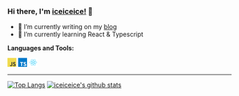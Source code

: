 ### Hi there, I'm [iceiceice!](https://omg.byeguo.cn) 👋

- 🔭 I’m currently writing on my [blog](https://github.com/betterTisen/gatsby-omg-blog)
- 🌱 I’m currently learning React & Typescript

**Languages and Tools:**  

<code><img height="20" src="https://raw.githubusercontent.com/github/explore/80688e429a7d4ef2fca1e82350fe8e3517d3494d/topics/javascript/javascript.png"></code>
<code><img height="20" src="https://raw.githubusercontent.com/github/explore/80688e429a7d4ef2fca1e82350fe8e3517d3494d/topics/typescript/typescript.png"></code>
<code><img height="20" src="https://raw.githubusercontent.com/github/explore/80688e429a7d4ef2fca1e82350fe8e3517d3494d/topics/react/react.png"></code>

---

[![Top Langs](https://github-readme-stats.vercel.app/api/top-langs/?username=betterTisen&title_color=3c9afd&icon_color=3c9afd&text_color=666666&bg_color=f6fdff)](https://github.com/betterTisen) [![iceiceice's github stats](https://github-readme-stats.vercel.app/api?username=betterTisen&show_icons=true&title_color=3c9afd&icon_color=3c9afd&text_color=666666&bg_color=f6fdff)](https://github.com/betterTisen)


